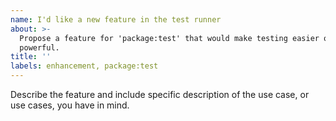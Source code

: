 ```yaml
---
name: I'd like a new feature in the test runner
about: >-
  Propose a feature for 'package:test' that would make testing easier or more
  powerful.
title: ''
labels: enhancement, package:test
---
```

Describe the feature and include specific description of the use case, or use
cases, you have in mind.
